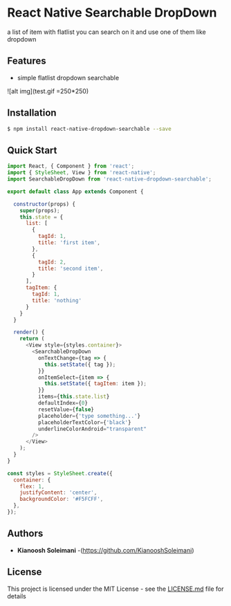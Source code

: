 # React Native Searchable DropDown

a list of item with flatlist you can search on it and use one of them like dropdown

## Features

- simple flatlist dropdown searchable

![alt img](test.gif =250*250)

## Installation


```sh
$ npm install react-native-dropdown-searchable --save
```

## Quick Start

```js
import React, { Component } from 'react';
import { StyleSheet, View } from 'react-native';
import SearchableDropDown from 'react-native-dropdown-searchable';

export default class App extends Component {

  constructor(props) {
    super(props);
    this.state = {
      list: [
        {
          tagId: 1,
          title: 'first item',
        },
        {
          tagId: 2,
          title: 'second item',
        }
      ],
      tagItem: {
        tagId: 1,
        title: 'nothing'
      }
    }
  }

  render() {
    return (
      <View style={styles.container}>
        <SearchableDropDown
          onTextChange={tag => {
            this.setState({ tag });
          }}
          onItemSelect={item => {
            this.setState({ tagItem: item });
          }}
          items={this.state.list}
          defaultIndex={0}
          resetValue={false}
          placeholder={'type something...'}
          placeholderTextColor={'black'}
          underlineColorAndroid="transparent"
        />
      </View>
    );
  }
}

const styles = StyleSheet.create({
  container: {
    flex: 1,
    justifyContent: 'center',
    backgroundColor: '#F5FCFF',
  },
});

```
## Authors

* **Kianoosh Soleimani** -(https://github.com/KianooshSoleimani)

## License

This project is licensed under the MIT License - see the [LICENSE.md](LICENSE.md) file for details

